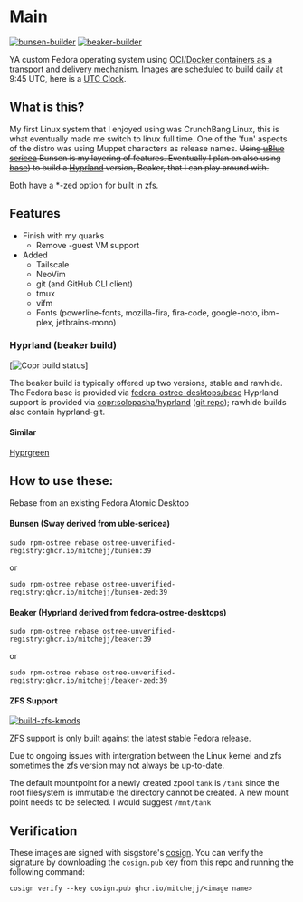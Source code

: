 # Main
[![bunsen-builder](https://github.com/mitchejj/ostree-quarks/actions/workflows/sway-build.yml/badge.svg)](https://github.com/mitchejj/ostree-quarks/actions/workflows/sway-build.yml)
[![beaker-builder](https://github.com/mitchejj/ostree-quarks/actions/workflows/ng-build.yml/badge.svg)](https://github.com/mitchejj/ostree-quarks/actions/workflows/ng-build.yml)

YA custom Fedora operating system using [OCI/Docker containers as a transport and delivery mechanism](https://fedoraproject.org/wiki/Changes/OstreeNativeContainerStabley). Images are scheduled to build daily at 9:45 UTC, here is a [UTC Clock](https://time.is/UTC).

## What is this?

My first Linux system that I enjoyed using was CrunchBang Linux, this is what eventually made me switch to linux full time. One of the 'fun' aspects of the distro was using Muppet characters as release names. ~~Using [uBlue](http://github.com/uble-os/main) [sericea][ublue-sericea] Bunsen is my layering of features. Eventually I plan on also using [base][ublue-base]) to build a [Hyprland](https://hyprland.org/) version, Beaker, that I can play around with.~~

Both have a \*-zed option for built in zfs. 

[ublue-sericea]: https://github.com/ublue-os/main/pkgs/container/base-sericea
[ublue-base]: https://github.com/ublue-os/main/pkgs/container/base-main


## Features

- Finish with my quarks
  - Remove
    -guest VM support
- Added
  - Tailscale
  - NeoVim
  - git (and GitHub CLI client)
  - tmux
  - vifm
  - Fonts (powerline-fonts, mozilla-fira, fira-code, google-noto, ibm-plex, jetbrains-mono)

### Hyprland (beaker build)
[![Copr build status](https://copr.fedorainfracloud.org/coprs/solopasha/hyprland/package/hyprland/status_image/last_build.png)]

The beaker build is typically offered up two versions, stable and rawhide. The Fedora base is provided via [fedora-ostree-desktops/base](https://quay.io/repository/fedora-ostree-desktops/base?tab=tags&tag=latest) Hyprland support is provided via [copr:solopasha/hyprland](https://copr.fedorainfracloud.org/coprs/solopasha/hyprland/) ([git repo](https://github.com/solopasha/hyprlandRPM)); rawhide builds also contain hyprland-git.

#### Similar
[Hyprgreen](https://github.com/hyprgreen/main)

## How to use these:

Rebase from an existing Fedora Atomic Desktop

#### Bunsen (Sway derived from uble-sericea)  

    sudo rpm-ostree rebase ostree-unverified-registry:ghcr.io/mitchejj/bunsen:39

or
    
    sudo rpm-ostree rebase ostree-unverified-registry:ghcr.io/mitchejj/bunsen-zed:39


#### Beaker (Hyprland derived from fedora-ostree-desktops)


    sudo rpm-ostree rebase ostree-unverified-registry:ghcr.io/mitchejj/beaker:39

or

    sudo rpm-ostree rebase ostree-unverified-registry:ghcr.io/mitchejj/beaker-zed:39


#### ZFS Support
[![build-zfs-kmods](https://github.com/mitchejj/ostree-zfs-kmod/actions/workflows/build.yml/badge.svg)](https://github.com/mitchejj/ostree-zfs-kmod/actions/workflows/build.yml)

ZFS support is only built against the latest stable Fedora release.

Due to ongoing issues with intergration between the Linux kernel and zfs sometimes the zfs version may not always be up-to-date.

The default mountpoint for a newly created zpool `tank` is `/tank` since the root filesystem is immutable the directory cannot be created. A new mount point needs to be selected. I would suggest `/mnt/tank`



## Verification

These images are signed with sisgstore's [cosign](https://docs.sigstore.dev/cosign/overview/). You can verify the signature by downloading the `cosign.pub` key from this repo and running the following command:

    cosign verify --key cosign.pub ghcr.io/mitchejj/<image name>

